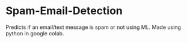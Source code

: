 # Spam-Email-Detection
Predicts if an email/text message is spam or not using ML. Made using python in google colab. 
